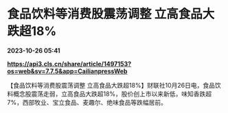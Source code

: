 # 食品饮料等消费股震荡调整 立高食品大跌超18%

**2023-10-26 05:41**

**https://api3.cls.cn/share/article/1497153?os=web&sv=7.7.5&app=CailianpressWeb**

【食品饮料等消费股震荡调整 立高食品大跌超18%】财联社10月26日电，食品饮料概念股震荡走弱，立高食品大跌超18%，股价创上市以来新低，味知香跌超7%，西部牧业、宝立食品、麦趣尔、绝味食品等跌幅居前。
